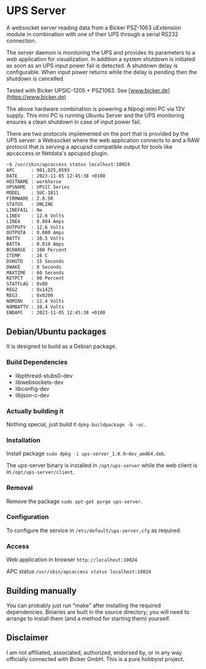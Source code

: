 # UPS Server

A websocket server reading data from a Bicker PSZ-1063 uExtension module in combination with one of their UPS through a serial RS232 connection.

The server daemon is monitoring the UPS and provides its parameters to a web application for visualization. In addition a system shutdown is initiated as soon as an UPS input power fail is detected. A shutdown delay is configurable. When input power returns while the delay is pending then the shutdown is cancelled.

Tested with Bicker UPSIC-1205 + PSZ1063. See [www.bicker.de](https://www.bicker.de)

The above hardware combination is powering a Nipogi mini PC via 12V supply. This mini PC is running Ubuntu Server and the UPS monitoring ensures a clean shutdown in case of input power fail.

There are two protocols implemented on the port that is provided by the UPS server: a Websocket where the web application connects to and a RAW protocol that is serving a apcupsd compatible output for tools like apcaccess or Netdata's apcupsd plugin.

```bash
~$ /usr/sbin/apcaccess status localhost:10024
APC      : 001,025,0593
DATE     : 2023-11-05 12:45:38 +0100
HOSTNAME : workhorse
UPSNAME  : UPSIC Series
MODEL    : SUC-1011
FIRMWARE : 2.0.5R
STATUS   : ONLINE
LINEFAIL : No
LINEV    : 12.6 Volts
LINEA    : 0.004 Amps
OUTPUTV  : 12.6 Volts
OUTPUTA  : 0.000 Amps
BATTV    : 10.5 Volts
BATTA    : 0.010 Amps
BCHARGE  : 100 Percent
ITEMP    : 28 C
DSHUTD   : 15 Seconds
DWAKE    : 8 Seconds
MAXTIME  : 60 Seconds
RETPCT   : 90 Percent
STATFLAG : 0x0D
REG2     : 0x1425
REG3     : 0x0200
NOMINV   : 12.4 Volts
NOMBATTV : 10.4 Volts
ENDAPC   : 2023-11-05 12:45:38 +0100

```

## Debian/Ubuntu packages

It is designed to build as a Debian package.

### Build Dependencies

- libpthread-stubs0-dev
- libwebsockets-dev
- libconfig-dev
- libjson-c-dev

### Actually building it

Nothing special, just build it `dpkg-buildpackage -b -uc`.

### Installation

Install package `sudo dpkg -i ups-server_1.0.0~dev_amd64.deb`.

The ups-server binary is installed in `/opt/ups-server` while the web client is in `/opt/ups-server/client`.

### Removal

Remove the package `sudo apt-get purge ups-server`.

### Configuration

To configure the service in `/etc/default/ups-server.cfg` as required.

### Access

Web application in browser `http://localhost:10024`

APC status `/usr/sbin/apcaccess status localhost:10024`

## Building manually

You can probably just run "make" after installing the required dependencies.
Binaries are built in the source directory; you will need to arrange to
install them (and a method for starting them) yourself.

## Disclaimer

I am not affiliated, associated, authorized, endorsed by, or in any way officially connected with Bicker GmbH. This is a pure hobbyist project.

